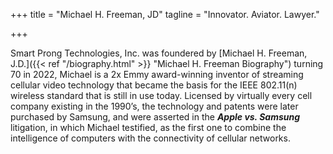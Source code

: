 +++
title = "Michael H. Freeman, JD"
tagline = "Innovator. Aviator. Lawyer."

+++

Smart Prong Technologies, Inc. was foundered by [Michael H. Freeman, J.D.]({{< ref "/biography.html" >}} "Michael H. Freeman Biography") turning 70 in 2022, Michael is a 2x Emmy award-winning inventor of streaming cellular video technology that became the basis for the IEEE 802.11(n) wireless standard that is still in use today. Licensed by virtually every cell company existing in the 1990’s, the technology and patents were later purchased by Samsung, and were asserted in the **_Apple vs. Samsung_** litigation, in which Michael testified, as the first one to combine the intelligence of computers with the connectivity of cellular networks.
